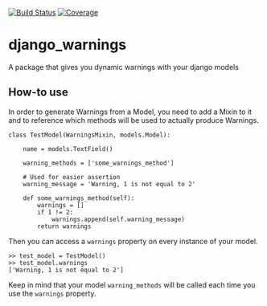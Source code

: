 [![Build Status](https://travis-ci.org/rockabox/django_warnings.svg?branch=master)](https://travis-ci.org/rockabox/django_warnings)
[![Coverage](http://img.shields.io/coveralls/rockabox/django_warnings/master.svg)](https://coveralls.io/r/rockabox/django_warnings?branch=master)

# django_warnings
A package that gives you dynamic warnings with your django models

## How-to use
In order to generate Warnings from a Model, you need to add a Mixin to it and
to reference which methods will be used to actually produce Warnings.

    class TestModel(WarningsMixin, models.Model):

        name = models.TextField()

        warning_methods = ['some_warnings_method']

        # Used for easier assertion
        warning_message = 'Warning, 1 is not equal to 2'

        def some_warnings_method(self):
            warnings = []
            if 1 != 2:
                warnings.append(self.warning_message)
            return warnings

Then you can access a `warnings` property on every instance of your model.

    >> test_model = TestModel()
    >> test_model.warnings
    ['Warning, 1 is not equal to 2']

Keep in mind that your model `warning_methods` will be called each time you use
the `warnings` property.
